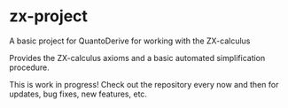 zx-project
==========

A basic project for QuantoDerive for working with the ZX-calculus

Provides the ZX-calculus axioms and a basic automated simplification procedure.

This is work in progress! Check out the repository every now and then
for updates, bug fixes, new features, etc.
